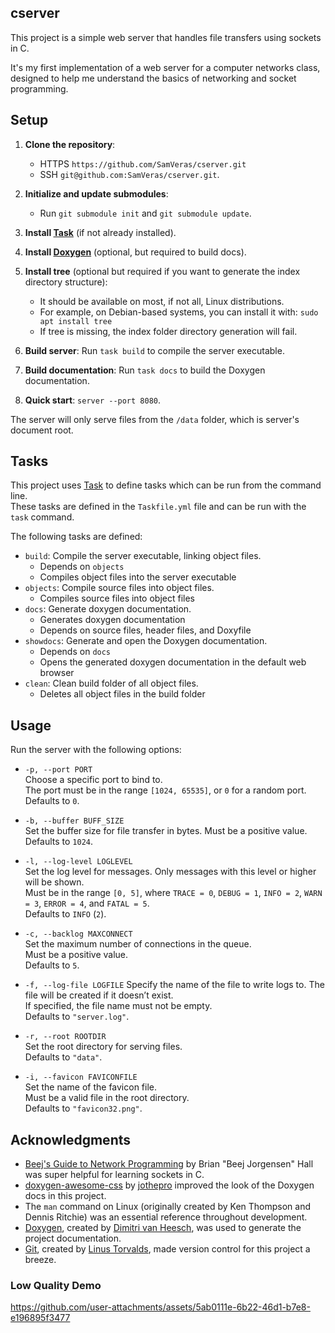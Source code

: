 ## cserver

This project is a simple web server that handles file transfers using sockets in
C.

It's my first implementation of a web server for a computer networks class,
designed to help me understand the basics of networking and socket programming.

## Setup

1. **Clone the repository**:

   - HTTPS `https://github.com/SamVeras/cserver.git`
   - SSH `git@github.com:SamVeras/cserver.git`.

2. **Initialize and update submodules**:

   - Run `git submodule init` and `git submodule update`.

3. **Install [Task](https://taskfile.dev/)** (if not already installed).

4. **Install [Doxygen](https://www.doxygen.nl)** (optional, but required to build
   docs).

5. **Install tree** (optional but required if you want to generate the index directory structure):

   - It should be available on most, if not all, Linux distributions.
   - For example, on Debian-based systems, you can install it with: `sudo apt install tree`
   - If tree is missing, the index folder directory generation will fail.

6. **Build server**: Run `task build` to compile the server executable.

7. **Build documentation**: Run `task docs` to build the Doxygen documentation.

8. **Quick start**: `server --port 8080`.

The server will only serve files from the `/data` folder, which is server's
document root.

## Tasks

This project uses [Task](https://taskfile.dev/) to define tasks which can be run
from the command line.\
These tasks are defined in the `Taskfile.yml` file and can be run with the
`task` command.

The following tasks are defined:

- `build`: Compile the server executable, linking object files.
  - Depends on `objects`
  - Compiles object files into the server executable
- `objects`: Compile source files into object files.
  - Compiles source files into object files
- `docs`: Generate doxygen documentation.
  - Generates doxygen documentation
  - Depends on source files, header files, and Doxyfile
- `showdocs`: Generate and open the Doxygen documentation.
  - Depends on `docs`
  - Opens the generated doxygen documentation in the default web browser
- `clean`: Clean build folder of all object files.
  - Deletes all object files in the build folder

## Usage

Run the server with the following options:

- `-p, --port PORT`\
  Choose a specific port to bind to.\
  The port must be in the range `[1024, 65535]`, or `0` for a random port.\
  Defaults to `0`.

- `-b, --buffer BUFF_SIZE`\
  Set the buffer size for file transfer in bytes. Must be a positive value.\
  Defaults to `1024`.

- `-l, --log-level LOGLEVEL`\
  Set the log level for messages. Only messages with this level or higher will
  be shown.\
  Must be in the range `[0, 5]`, where `TRACE = 0`, `DEBUG = 1`, `INFO = 2`,
  `WARN = 3`, `ERROR = 4`, and `FATAL = 5`.\
  Defaults to `INFO` (`2`).

- `-c, --backlog MAXCONNECT`\
  Set the maximum number of connections in the queue.\
  Must be a positive value.\
  Defaults to `5`.

- `-f, --log-file LOGFILE`
  Specify the name of the file to write logs to. The file will be created if it
  doesn’t exist.\
  If specified, the file name must not be empty.\
  Defaults to `"server.log"`.

- `-r, --root ROOTDIR`\
  Set the root directory for serving files.\
  Defaults to `"data"`.

- `-i, --favicon FAVICONFILE`\
  Set the name of the favicon file.\
  Must be a valid file in the root directory.\
  Defaults to `"favicon32.png"`.

## Acknowledgments

- [Beej's Guide to Network Programming](https://beej.us/guide/bgnet/) by Brian
  "Beej Jorgensen" Hall was super helpful for learning sockets in C.
- [doxygen-awesome-css](https://github.com/jothepro/doxygen-awesome-css) by
  [jothepro](https://github.com/jothepro) improved the look of the Doxygen docs
  in this project.
- The `man` command on Linux (originally created by Ken Thompson and Dennis
  Ritchie) was an essential reference throughout development.
- [Doxygen](https://www.doxygen.nl), created by [Dimitri van
  Heesch](https://github.com/doxygen/), was used to generate the project
  documentation.
- [Git](https://git-scm.com/), created by [Linus
  Torvalds](https://github.com/torvalds/), made version control for this project
  a breeze.

### Low Quality Demo

https://github.com/user-attachments/assets/5ab0111e-6b22-46d1-b7e8-e196895f3477
